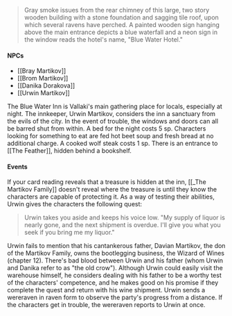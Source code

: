 >Gray smoke issues from the rear chimney of this large, two story wooden building with a stone foundation and sagging tile roof, upon which several ravens have perched. A painted wooden sign hanging above the main entrance depicts a blue waterfall and a neon sign in the window reads the hotel's name, "Blue Water Hotel."

#### NPCs
- [[Bray Martikov]]
- [[Brom Martikov]]
- [[Danika Dorakova]]
- [[Urwin Martikov]]

The Blue Water Inn is Vallaki's main gathering place for locals, especially at night. The innkeeper, Urwin Martikov, considers the inn a sanctuary from the evils of the city. In the event of trouble, the windows and doors can all be barred shut from within.
A bed for the night costs 5 sp. Characters looking for something to eat are fed hot beet soup and fresh bread at no additional charge. A cooked wolf steak costs 1 sp.
There is an entrance to [[The Feather]], hidden behind a bookshelf.

#### Events
If your card reading reveals that a treasure is hidden at the inn, [[_The Martikov Family]] doesn't reveal where the treasure is until they know the characters are capable of protecting it. As a way of testing their abilities, Urwin gives the characters the following quest:

>Urwin takes you aside and keeps his voice low. "My supply of liquor is nearly gone, and the next shipment is overdue. I'll give you what you seek if you bring me my liquor."

Urwin fails to mention that his cantankerous father, Davian Martikov, the don of the Martikov Family, owns the bootlegging business, the Wizard of Wines (chapter 12). There's bad blood between Urwin and his father (whom Urwin and Danika refer to as "the old crow"). Although Urwin could easily visit the warehouse himself, he considers dealing with his father to be a worthy test of the characters' competence, and he makes good on his promise if they complete the quest and return with his wine shipment.
Urwin sends a wereraven in raven form to observe the party's progress from a distance. If the characters get in trouble, the wereraven reports to Urwin at once.